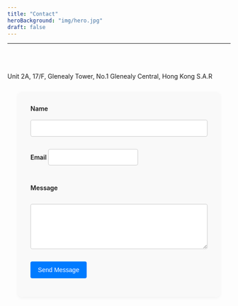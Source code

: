 ```yaml
---
title: "Contact"
heroBackground: "img/hero.jpg"
draft: false
---
```

---
<br>
<br>
<br>
Unit 2A, 17/F, Glenealy Tower, No.1 Glenealy
Central, Hong Kong S.A.R


<form name="contact" method="POST" data-netlify="true" class="contact-form">
  <label for="name">Name</label>
  <input type="text" id="name" name="name" required>

  <label for="email">Email</label>
  <input type="email" id="email" name="email" required>

  <label for="message">Message</label>
  <textarea id="message" name="message" rows="5" required></textarea>

  <button type="submit">Send Message</button>
</form>

<style>
.contact-form {
  max-width: 400px;
  margin: 2em auto;
  padding: 2em;
  background: #f9f9f9;
  border-radius: 8px;
  box-shadow: 0 2px 8px rgba(0,0,0,0.05);
  display: flex;
  flex-direction: column;
  gap: 1em;
}
.contact-form label {
  font-weight: 600;
  margin-bottom: 0.2em;
}
.contact-form input, .contact-form textarea {
  padding: 0.7em;
  border: 1px solid #ccc;
  border-radius: 4px;
  font-size: 1em;
}
.contact-form button {
  background: #007bff;
  color: #fff;
  border: none;
  padding: 0.8em 1.2em;
  border-radius: 4px;
  font-size: 1em;
  cursor: pointer;
  transition: background 0.2s;
}
.contact-form button:hover {
  background: #0056b3;
}
</style>

